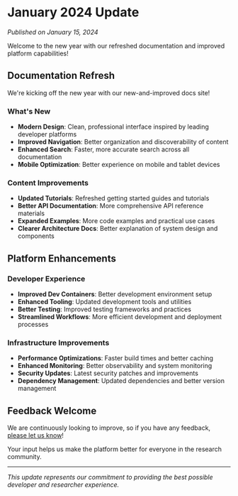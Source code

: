 # January 2024 Update

*Published on January 15, 2024*

Welcome to the new year with our refreshed documentation and improved platform capabilities!

## Documentation Refresh

We're kicking off the new year with our new-and-improved docs site! 

### What's New

- **Modern Design**: Clean, professional interface inspired by leading developer platforms
- **Improved Navigation**: Better organization and discoverability of content
- **Enhanced Search**: Faster, more accurate search across all documentation
- **Mobile Optimization**: Better experience on mobile and tablet devices

### Content Improvements

- **Updated Tutorials**: Refreshed getting started guides and tutorials
- **Better API Documentation**: More comprehensive API reference materials
- **Expanded Examples**: More code examples and practical use cases
- **Clearer Architecture Docs**: Better explanation of system design and components

## Platform Enhancements

### Developer Experience

- **Improved Dev Containers**: Better development environment setup
- **Enhanced Tooling**: Updated development tools and utilities
- **Better Testing**: Improved testing frameworks and practices
- **Streamlined Workflows**: More efficient development and deployment processes

### Infrastructure Improvements

- **Performance Optimizations**: Faster build times and better caching
- **Enhanced Monitoring**: Better observability and system monitoring
- **Security Updates**: Latest security patches and improvements
- **Dependency Management**: Updated dependencies and better version management

## Feedback Welcome

We are continuously looking to improve, so if you have any feedback, [please let us know](https://github.com/Sage-Bionetworks/sage-monorepo/issues/new?assignees=&labels=type%3A+docs&projects=&template=3-documentation.yml&title=%5BDocs%5D+%3Ctitle%3E)!

Your input helps us make the platform better for everyone in the research community.

---

*This update represents our commitment to providing the best possible developer and researcher experience.*
